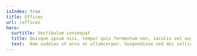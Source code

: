 ```yaml
---
isIndex: true
title: Offices
url: /offices
hero:
  surtitle: Vestibulum consequat
  title: Quisque ipsum nisi, tempor quis fermentum non, iaculis vel augue.
  text:  Nam sodales ut arcu at ullamcorper. Suspendisse sed dui sollicitudin, aliquet diam in, aliquam arcu. Vestibulum consequat sit amet est eleifend laoreet. Praesent tempor arcu ex, et elementum neque dictum venenatis. 
---
```

